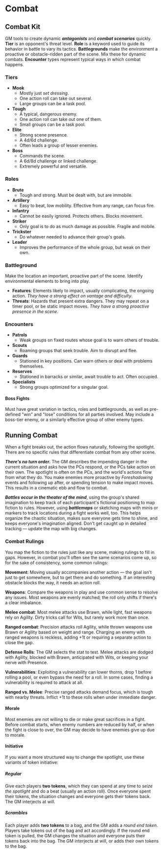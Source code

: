 # Combat

## Combat Kit

GM tools to create dynamic **_antagonists_** and **_combat scenarios_** quickly. **Tier** is an opponent's threat level. **Role** is a keyword used to guide its behavior in battle to vary its tactics. **Battlegrounds** make the environment a proactive or obstacle-ridden part of the scene. Mix these for dynamic combats. **Encounter** types represent typical ways in which combat happens.

### Tiers

- **Mook**
  - Mostly just _set dressing_.
  - One action roll can take out several.
  - Large groups can be a task pool.
- **Tough**
  - A typical, dangerous enemy.
  - One action roll can take out one of them.
  - Small groups can be a task pool.
- **Elite**
  - Strong scene presence.
  - A 4d/6d challenge.
  - Often leads a group of lesser enemies.
- **Boss**
  - Commands the scene.
  - A 6d/8d challenge or linked challenge.
  - Extremely powerful and versatile.

### Roles

- **Brute**
  - Tough and strong. Must be dealt with, but are immobile.
- **Artillery**
  - Easy to beat, low mobility. Effective from any range, can focus fire.
- **Infantry**
  - Cannot be easily ignored. Protects others. Blocks movement.
- **Striker**
  - Only goal is to do as much damage as possible. Fragile and mobile.
- **Trickster**
  - Do whatever needed to advance their group's goals.
- **Leader**
  - Improves the performance of the whole group, but weak on their own.

### Battleground

Make the location an important, proactive part of the scene. Identify environmental elements to bring into play.

- **Features**: Elements likely to impact, usually complicating, the ongoing action. _They have a strong effect on vantage and difficulty_.
- **Threats**: Hazards that present extra dangers. They may repeat on a timer pool, or be static impact moves. _They have a strong proactive presence in the scene_.

### Encounters

- **Patrols**
  - Weak groups on fixed routes whose goal is to warn others of trouble.
- **Scouts**
  - Roaming groups that seek trouble. Aim to disrupt and flee.
- **Guards**
  - Stationed in key positions. Can warn others or deal with problems themselves.
- **Reserves**
  - Stationed in barracks or similar, await trouble to act. Often occupied.
- **Specialists**
  - Strong groups optimized for a singular goal.

#### Boss Fights

Must have great variation in tactics, roles and battlegrounds, as well as pre-defined "win" and "lose" conditions for all parties involved. May include a boss-tier enemy, or a similarly effective group of other enemy types.

## Running Combat

When a fight breaks out, the action flows naturally, following the spotlight. There are no specific rules that differentiate combat from any other scene.

**_There's no turn order._** The GM describes the impending danger in the current situation and asks how the PCs respond, or the PCs take action on their own. The spotlight is often on the PCs, and the world's actions flow from what they do. You make enemies more proactive by _Foreshadowing_ events and following up after, or spending tension to make impact moves. This results in a cinematic ebb and flow to combat.

**_Battles occur in the theater of the mind_**, using the group's shared imagination to keep track of each participant's fictional positioning to map fiction to rules. However, using **_battlemaps_** or sketching maps with minis or markers to track locations during a fight works well, too. This helps organize the chaotic situation, makes sure everyone gets time to shine, and keeps everyone's imagination aligned. Don't get caught up in detailed tracking — update the map with big changes.

### Combat Rulings

You map the fiction to the rules just like any scene, making rulings to fill in gaps. However, in combat you'll often see the same scenarios come up, so for the sake of consistency, some common rulings:

**Movement**: Moving usually accompanies another action — the goal isn't just to get somewhere, but to get there and do something. If an interesting obstacle blocks the way, it needs an action roll.

**Weapons**: Compare the weapons in play and use common sense to resolve any issues. Most weapons are evenly matched; the roll only shifts if there's a clear imbalance.

**Melee combat**: Most melee attacks use Brawn, while light, fast weapons rely on Agility. Dirty tricks call for Wits, but rarely work more than once.

**Ranged combat**: Precision attacks roll Agility, while thrown weapons use Brawn or Agility based on weight and range. Charging an enemy with ranged weapons is reckless, adding +1t or requiring a separate action to close the gap.

**Defense Rolls**: The GM selects the stat to test. Melee attacks are dodged with Agility, blocked with Brawn, anticipated with Wits, or keeping your nerve with Presence.

**Vulnerabilities**: Exploiting a vulnerability can lower thorns, drop 1 before rolling a pool, or even bypass the need for a roll. In some cases, finding a vulnerability is required to attack at all.

**Ranged vs. Melee**: Precise ranged attacks demand focus, which is tough with nearby threats. Inflict +1t to these rolls when under immediate danger.

#### Morale

Most enemies are not willing to die or make great sacrifices in a fight. Before combat starts, when enemy numbers are reduced by half, or when the fight is close to over, the GM may decide to have enemies give up due to morale.

#### Initiative

If you want a more structured way to change the spotlight, use these variants of token initiative:

##### Regular

Give each players **two tokens**, which they can spend at any time to _seize the spotlight_ and do a beat (usually an action roll). Once everyone spent their tokens, the situation changes and everyone gets their tokens back. The GM interjects at will.

##### Scrambles

Each player adds **two tokens** to a bag, and the GM adds a _round end token_. Players take tokens out of the bag and act accordingly. If the round end token is pulled, the GM changes the situation and everyone puts their tokens back into the bag. The GM interjects at will, or adds their own tokens to the bag.
